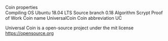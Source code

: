 Coin properties
<br/>
Compiling OS Ubuntu 18.04 LTS
Source branch 0.18
Algorithm Scrypt Proof of Work
Coin name UniversalCoin
Coin abbreviation UC

Universal Coin is a open-source project under the mit license https://opensource.org 
